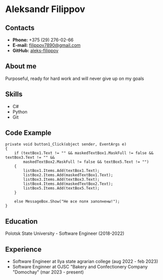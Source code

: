 # Aleksandr Filippov

## Contacts
* **Phone:** +375 (29) 276-02-66
* **E-mail:** filippov7890@gmail.com
* **GitHub:** [aleks-filippov](https://github.com/aleks-filippov)

## About me
Purposeful, ready for hard work and will never give up on my goals

## Skills
* C#
* Python
* Git

## Code Example
```
private void button1_Click(object sender, EventArgs e)
{
    if (textBox1.Text != "" && maskedTextBox1.MaskFull != false && textBox3.Text != "" && 
        maskedTextBox2.MaskFull != false && textBox5.Text != "")
    {
        listBox1.Items.Add(textBox1.Text);
        listBox2.Items.Add(maskedTextBox1.Text);
        listBox3.Items.Add(textBox3.Text);
        listBox4.Items.Add(maskedTextBox2.Text);
        listBox5.Items.Add(textBox5.Text);
    }

    else MessageBox.Show("Не все поля заполнены!");
}
```

## Education
Polotsk State University - Software Engineer (2018-2022)

## Experience
* Software Engineer at Ilya state agrarian college (aug 2022 - feb 2023) 
* Software Enginner at OJSC "Bakery and Confectionery Company "Domochay" (mar 2023 - present)
